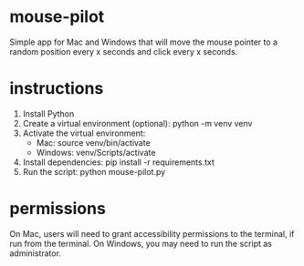 # mouse-pilot
Simple app for Mac and Windows that will move the mouse pointer to a random position every x seconds and click every x seconds. 

# instructions
1. Install Python
2. Create a virtual environment (optional): python -m venv venv
3. Activate the virtual environment: 
    - Mac: source venv/bin/activate
    - Windows: venv/Scripts/activate
4. Install dependencies: pip install -r requirements.txt
5. Run the script: python mouse-pilot.py

# permissions
On Mac, users will need to grant accessibility permissions to the terminal, if run from the terminal.
On Windows, you may need to run the script as administrator.